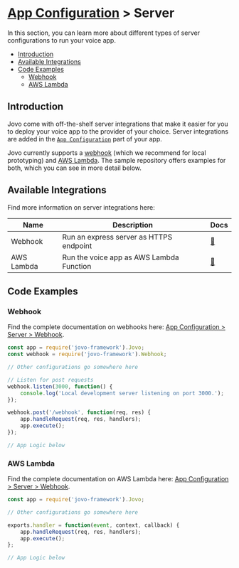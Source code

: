 # [App Configuration](../) > Server

In this section, you can learn more about different types of server configurations to run your voice app.

* [Introduction](#introduction)
* [Available Integrations](#available-integrations)
* [Code Examples](#integrations)
  * [Webhook](#webhook)
  * [AWS Lambda](#aws-lambda)


## Introduction

Jovo come with off-the-shelf server integrations that make it easier for you to deploy your voice app to the provider of your choice. Server integrations are added in the [`App Configuration`](https://github.com/jovotech/jovo-framework-nodejs/tree/master/docs/02_app-configuration) part of your app.

Jovo currently supports a [webhook](#webhook) (which we recommend for local prototyping) and [AWS Lambda](#aws-lambda). The sample repository offers examples for both, which you can see in more detail below.

## Available Integrations

Find more information on server integrations here:

Name | Description | Docs
------------ | ------------- | -------------
Webhook | Run an express server as HTTPS endpoint | [📝](https://github.com/jovotech/jovo-framework-nodejs/tree/master/docs/02_app-configuration/server/webhook.md)
AWS Lambda | Run the voice app as AWS Lambda Function | [📝](https://github.com/jovotech/jovo-framework-nodejs/tree/master/docs/02_app-configuration/server/aws-lambda.md)


## Code Examples

### Webhook

Find the complete documentation on webhooks here: [App Configuration > Server > Webhook](https://github.com/jovotech/jovo-framework-nodejs/tree/master/docs/02_app-configuration/server/webhook.md).

```javascript
const app = require('jovo-framework').Jovo;
const webhook = require('jovo-framework').Webhook;

// Other configurations go somewhere here

// Listen for post requests
webhook.listen(3000, function() {
    console.log('Local development server listening on port 3000.');
});

webhook.post('/webhook', function(req, res) {
    app.handleRequest(req, res, handlers);
    app.execute();
});

// App Logic below
```

### AWS Lambda

Find the complete documentation on AWS Lambda here: [App Configuration > Server > Webhook](https://github.com/jovotech/jovo-framework-nodejs/tree/master/docs/02_app-configuration/server/aws-lambda.md).

```javascript
const app = require('jovo-framework').Jovo;

// Other configurations go somewhere here

exports.handler = function(event, context, callback) {
    app.handleRequest(req, res, handlers);
    app.execute();
};

// App Logic below
```